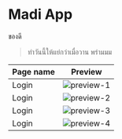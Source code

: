 # Madi App
  ของดี

> ทำวันนี้ให้แย่กว่าเมื่อวาน พร่ามมม


| Page name  | Preview |
| ------------- | ------------- |
| Login  | ![preview-1](https://user-images.githubusercontent.com/41660990/211322157-5916deac-bfd8-45b4-a61a-5ab9d0084b74.png)  |
| Login  | ![preview-2](https://user-images.githubusercontent.com/41660990/211322152-d66995d4-3dc6-42fc-84c9-aa56a04257f9.png)  |
| Login  | ![preview-3](https://user-images.githubusercontent.com/41660990/211322145-0c61f520-a075-4ecb-9a39-76d802986fbc.png)  |
| Login  | ![preview-4](https://user-images.githubusercontent.com/41660990/211322135-709c429f-85fa-42cc-904f-61ef031c9a57.png)  |


